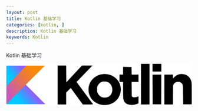 ```yaml
---
layout: post
title: Kotlin 基础学习
categories: [kotlin, ]
description: Kotlin 基础学习
keywords: Kotlin
---
```


Kotlin 基础学习

![](/images/posts/kotlin/Kotlin_logo.png)



